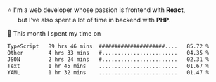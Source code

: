 ⭐ I'm a web developer whose passion is frontend with <b>React</b>,<br/>
&nbsp; &nbsp; &nbsp; but I've also spent a lot of time in backend with <b>PHP</b>.

📅 This month I spent my time on

<!--START_SECTION:waka-->

```txt
TypeScript   89 hrs 46 mins  #####################....   85.72 %
Other        4 hrs 33 mins   #........................   04.35 %
JSON         2 hrs 24 mins   #........................   02.31 %
Text         1 hr 45 mins    .........................   01.67 %
YAML         1 hr 32 mins    .........................   01.47 %
```

<!--END_SECTION:waka-->
